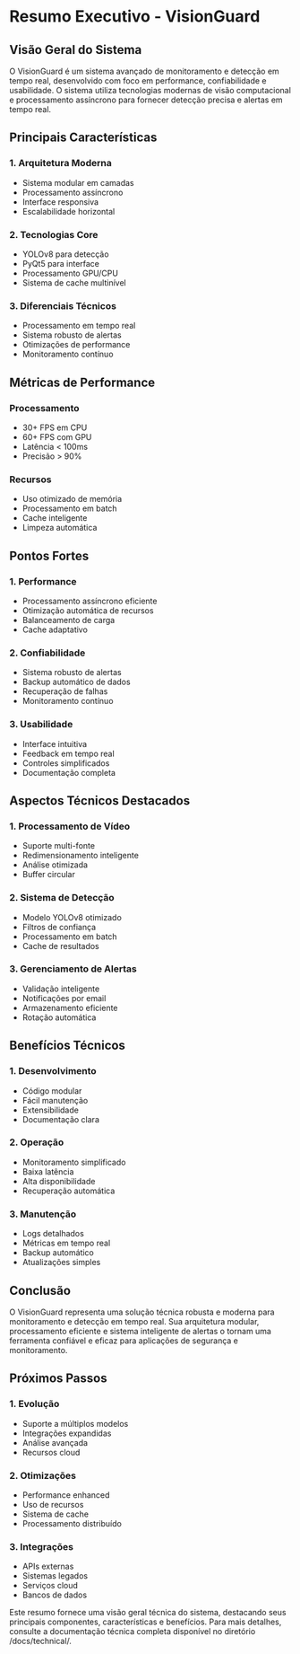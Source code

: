 # Resumo Executivo - VisionGuard

## Visão Geral do Sistema

O VisionGuard é um sistema avançado de monitoramento e detecção em tempo real, desenvolvido com foco em performance, confiabilidade e usabilidade. O sistema utiliza tecnologias modernas de visão computacional e processamento assíncrono para fornecer detecção precisa e alertas em tempo real.

## Principais Características

### 1. Arquitetura Moderna
- Sistema modular em camadas
- Processamento assíncrono
- Interface responsiva
- Escalabilidade horizontal

### 2. Tecnologias Core
- YOLOv8 para detecção
- PyQt5 para interface
- Processamento GPU/CPU
- Sistema de cache multinível

### 3. Diferenciais Técnicos
- Processamento em tempo real
- Sistema robusto de alertas
- Otimizações de performance
- Monitoramento contínuo

## Métricas de Performance

### Processamento
- 30+ FPS em CPU
- 60+ FPS com GPU
- Latência < 100ms
- Precisão > 90%

### Recursos
- Uso otimizado de memória
- Processamento em batch
- Cache inteligente
- Limpeza automática

## Pontos Fortes

### 1. Performance
- Processamento assíncrono eficiente
- Otimização automática de recursos
- Balanceamento de carga
- Cache adaptativo

### 2. Confiabilidade
- Sistema robusto de alertas
- Backup automático de dados
- Recuperação de falhas
- Monitoramento contínuo

### 3. Usabilidade
- Interface intuitiva
- Feedback em tempo real
- Controles simplificados
- Documentação completa

## Aspectos Técnicos Destacados

### 1. Processamento de Vídeo
- Suporte multi-fonte
- Redimensionamento inteligente
- Análise otimizada
- Buffer circular

### 2. Sistema de Detecção
- Modelo YOLOv8 otimizado
- Filtros de confiança
- Processamento em batch
- Cache de resultados

### 3. Gerenciamento de Alertas
- Validação inteligente
- Notificações por email
- Armazenamento eficiente
- Rotação automática

## Benefícios Técnicos

### 1. Desenvolvimento
- Código modular
- Fácil manutenção
- Extensibilidade
- Documentação clara

### 2. Operação
- Monitoramento simplificado
- Baixa latência
- Alta disponibilidade
- Recuperação automática

### 3. Manutenção
- Logs detalhados
- Métricas em tempo real
- Backup automático
- Atualizações simples

## Conclusão

O VisionGuard representa uma solução técnica robusta e moderna para monitoramento e detecção em tempo real. Sua arquitetura modular, processamento eficiente e sistema inteligente de alertas o tornam uma ferramenta confiável e eficaz para aplicações de segurança e monitoramento.

## Próximos Passos

### 1. Evolução
- Suporte a múltiplos modelos
- Integrações expandidas
- Análise avançada
- Recursos cloud

### 2. Otimizações
- Performance enhanced
- Uso de recursos
- Sistema de cache
- Processamento distribuído

### 3. Integrações
- APIs externas
- Sistemas legados
- Serviços cloud
- Bancos de dados

Este resumo fornece uma visão geral técnica do sistema, destacando seus principais componentes, características e benefícios. Para mais detalhes, consulte a documentação técnica completa disponível no diretório /docs/technical/.
